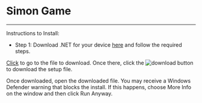 # Simon Game
___

Instructions to Install:

* Step 1: Download .NET for your device [here](https://dotnet.microsoft.com/download/dotnet-core/3.1) and follow the required steps.

<a id ="raw-url" href="https://github.com/RyanberryPi/Simon/blob/master/Simon/Simon_Setup/Release/Simon_Setup.msi">Click</a> to go to the file to download. Once there, click the ![download button](https://github.com/RyanberryPi/Simon/blob/master/githubDown.jpg "download button") to download the setup file.

Once downloaded, open the downloaded file. You may receive a Windows Defender warning that blocks the install. If this happens, choose More Info on the window and then click Run Anyway.
